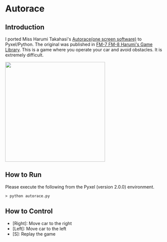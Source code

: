 # Autorace

## Introduction

I ported Miss Harumi Takahasi's [Autorace(one screen software)](https://archive.org/details/Fm-7Fm-8/page/n173/mode/2up) to Pyxel/Python. 
The original was published in [FM-7 FM-8 Harumi's Game Library](https://archive.org/details/Fm-7Fm-8/).
This is a game where you operate your car and avoid obstacles.
It is extremely difficult.

<img src="https://github.com/jay-kumogata/RetroGames/blob/main/pyxel/autorace/screenshots/autorace01.gif" width="320"> 

## How to Run

Please execute the following from the Pyxel (version 2.0.0) environment.

	> python autorace.py
	
## How to Control

- [Right]: Move car to the right
- [Left]: Move car to the left
- [S\]: Replay the game
